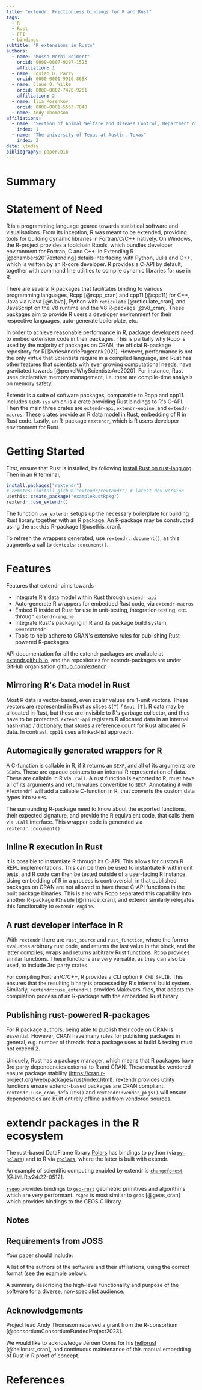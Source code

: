 ```yaml
---
title: "extendr: Frictionless bindings for R and Rust"
tags:
  - R
  - Rust
  - FFI
  - bindings
subtitle: "R extensions in Rusts"
authors:
  - name: "Mossa Merhi Reimert"
    orcid: 0009-0007-9297-1523
    affiliation: 1
  - name: Josiah D. Parry
    orcid: 0000-0001-9910-865X
  - name: Claus O. Wilke
    orcid: 0000-0002-7470-9261
    affiliation: 2
  - name: Ilia Kosenkov
    orcid: 0000-0001-5563-7840
  - name: Andy Thomason
affiliations:
  - name: "Section of Animal Welfare and Disease Control, Department of Veterinary and Animal Sciences, University of Copenhagen, Denmark"
    index: 1
  - name: "The University of Texas at Austin, Texas"
    index: 2
date: \today
bibliography: paper.bib
---
```


# Summary

# Statement of Need

R is a programming language geared towards statistical software and visualisations.
From its inception, R was meant to be extended, providing tools for building
dynamic libraries in Fortran/C/C++ natively. On Windows, the R-project provides
a toolchain Rtools, which bundles developer environment for Fortran, C and C++.
In Extending R [@chambers2017extending] details interfacing with Python, Julia
and C++, which is written by an R-core developer. R provides a C-API by default,
together with command line utilities to compile dynamic libraries for use in R.

There are several R packages that facilitates binding to various programming languages,
Rcpp [@rcpp_cran] and cpp11 [@cpp11] for C++, Java via rJava [@rJava], Python
with `reticulate` [@reticulate_cran], and JavaScript on the V8 runtime and the
V8 R-package [@v8_cran]. These packages aim to provide R users a developer environment
for their respective languages, auto-generate boilerplate, etc.

In order to achieve reasonable performance in R, package developers need to
embed extension code in their packages. This is partially why Rcpp is used
by the majority of packages on CRAN, the official R-package repository for R[@vriesAndriePagerank2021]. However, performance is not the only virtue that
Scientists require in a compiled language, and Rust has other features that
scientists with ever growing computational needs, have gravitated towards [@perkelWhyScientistsAre2020]. For instance, Rust uses declarative memory management,
i.e. there are compile-time analysis on memory safety.
<!-- 
Extendr provides integration the R data model, embedding calls to R within Rust,
automatically generated wrappers, provide an R-based developer interface for Rust, -->
<!-- and much more. -->
<!-- Like with Fortran/C/C++, -->
<!-- Rust does not have a garbage collector (gc) -->
<!-- This is what extendr provides, an integration of R's data-model, l -->

Extendr is a suite of software packages, comparable to Rcpp and cpp11.
Includes `libR-sys` which is a crate
providing Rust bindings to R's C-API. Then the main three crates are `extendr-api`, `extendr-engine`,
and `extendr-macros`. These crates provide an R data model in Rust, embedding of R in Rust code.
Lastly, an R-package `rextendr`, which is R users developer environment for Rust.

# Getting Started

First, ensure that Rust is installed, by following [Install Rust on rust-lang.org](https://www.rust-lang.org/tools/install). Then in an R terminal,

```r
install.packages("rextendr") 
# remotes::install_github("extendr/rextendr") # latest dev-version
usethis::create_package("exampleRustRpkg")
rextendr::use_extendr()
```

The function `use_extendr` setups up the necessary boilerplate for building
Rust library together with an R package. An R-package may be constructed using
the `usethis` R-package [@usethis_cran].

To refresh the wrappers generated, use `rextendr::document()`, as this augments
a call to `devtools::document()`.

<!-- Rust project is in `exampleRustRpkg/src/rust/`. -->

# Features

Features that extendr aims towards

- Integrate R's data model within Rust through `extendr-api`
- Auto-generate R wrappers for embedded Rust code, via `extendr-macros`
- Embed R inside of Rust for use in unit-testing, integration testing, etc. through `extendr-engine`
- Integrate Rust's packaging in R and its package build system, see`rextendr`
- Tools to help adhere to CRAN's extensive rules for publishing Rust-powered R-packages

API documentation for all the extendr packages are available at [extendr.github.io](https://extendr.github.io/),
and the repositories for extendr-packages are under GitHub organisation [github.com/extendr](https://github.com/extendr/).

<!-- `rextendr` also have `rust_source` and `rust_function` equivalent to `Rcpp`'s functions, where arbitrary rust code can be evaluated, and the result is relayed back to R. -->

## Mirroring R's Data model in Rust

Most R data is vector-based, even scalar values are 1-unit vectors. These vectors
are represented in Rust as slices `&[T]` / `&mut [T]`. R data may be allocated
in Rust, but these are invisible to R's garbage collector, and thus have to
be protected. `extendr-api` registers R allocated data in an internal hash-map / dictionary,
that stores a reference count for Rust allocated R data. In contrast, `cpp11` uses
a linked-list approach.

## Automagically generated wrappers for R

A C-function is callable in R, if it returns an `SEXP`, and all of its arguments
are `SEXP`s. These are opaque pointers to an internal R representation of data.
These are callable in R via `.Call`. A rust function is exported to R, must
have all of its arguments and return values convertible to `SEXP`. Annotating
it with `#[extendr]` will add a callable C-function in R, that converts the
custom data types into `SEXP`s.

The surrounding R-package need to know about the exported functions, their
expected signature, and provide the R equivalent code, that calls them via `.Call`
interface. This wrapper code is generated via `rextendr::document()`.
<!-- the type information is stored _in_ the generated rust library... -->

## Inline R execution in Rust

It is possible to instantiate R through its C-API. This allows for custom
R REPL implementations. This can be then be used to instantiate R within unit
tests, and R code can then be tested outside of a user-facing R instance.
Using embedding of R in a process is controversial, in that published packages
on CRAN are not allowed to have these C-API functions in the built package binaries.
This is also why Rcpp separated this capability into another R-package `RInside` [@rinside_cran], and extendr similarly relegates this functionality to `extendr-engine`.

## A rust developer interface in R

With `rextendr` there are `rust_source` and `rust_function`, where the former
evaluates arbitrary rust code, and returns the last value in the block, and
the latter compiles, wraps and returns arbitrary Rust functions. Rcpp provides
similar functions. These functions are very versatile, as they can also be used,
to include 3rd party crates.

For compiling Fortran/C/C++, R provides a CLI option `R CMD SHLIB`. This ensures
that the resulting binary is processed by R's internal build system. Similarly,
`rextendr::use_extendr()` provides Makevars-files, that adapts the compilation
process of an R-package with the embedded Rust binary.
<!-- Actually, we _could_ do a little better job with that, but this
  part is very sparsely documented by R-core...
 -->

## Publishing rust-powered R-packages

For R package authors, being able to publish their code on CRAN is essential.
However, CRAN have many rules for publishing packages in general, e.g. number
of threads that a package uses at build & testing must not exceed 2.

Uniquely, Rust has a package manager, which means that R packages have 3rd party
dependencies external to R and CRAN. These must be vendored ensure package stability (https://cran.r-project.org/web/packages/rust/index.html). <!-- Since Fortran[^fortran_pkg_mgr]/C/C++ do not have official package managers. consider deleteing--> rextendr provides utility functions ensure extendr-based packages are CRAN compliant. `rextendr::use_cran_defaults()` and `rextendr::vendor_pkgs()` will ensure dependencies are built entirely offline and from vendored sources.

<!-- 
JP: Fortran package management might be out of scope
[^fortran_pkg_mgr]: Fortran Package Manager is a community-driven project in alpha release as of this writing.
-->

<!-- Today, we are seeing the proliferation of the Rust programming language. According to StackOverflow, Rust is the most admired programming language for many years running—and for good reason (<https://survey.stackoverflow.co/2023/>). Rust provides similar performance such as C and C++ while also being far more ergonomic ([@perkelWhyScientistsAre2020]). But most importantly, Rust provides guarantees memory that make exceptionally safe. For all of these reasons and more, providing R package developers a way to integrate Rust and R is necessary for the continued growth of the R ecosystem. The extendr Rust library and its companion R package `{rextendr}` make the process of marrying R and Rust simple. -->

<!-- ## Implementation

extendr utilizes R's C API via the libR-sys library crate. libR-sys utilizes the Rust library bindgen to automatically create foreign function interface (FFI) bindings for all major distributions (<https://github.com/rust-lang/rust-bindgen>). The bindings provided by libR-sys create Rust representations of the structs defined in R's C API. On top of these exceptionally low-level bindings, extendr is built. extendr defines a number of user friendly Rust structs that can be be passed directly to and from R and Rust. -->

# extendr packages in the R ecosystem

The rust-based DataFrame library [Polars](https://pola.rs/) has bindings to
python (via [`py-polars`](https://github.com/pola-rs/polars/tree/main/py-polars)) and to R via [`rpolars`](https://github.com/pola-rs/r-polars), where the latter is built with extendr.

An example of scientific computing enabled by extendr is [`changeforest`](https://github.com/mlondschien/changeforest/tree/main) [@JMLR:v24:22-0512].

[`rsgeo`](https://cran.r-project.org/web/packages/rsgeo/index.html) provides bindings to [`geo-rust`](https://crates.io/crates/geo) geometric primitives and algorithms which are very performant. `rsgeo` is most similar to `geos` [@geos_cran] which provides bindings to the GEOS C library.
<!-- TODO -->


<!-- ## Related work

Integration of Rust and R has been explored in other libraries. The `roxido` library crate and accompanying R package `cargo` by David B. Dahl are an alternative approach to creating Rust bindings ([@cargo_cran]). An offshoot of extendr, [savvy](https://github.com/yutannihilation/savvy), is an "unfriendly" lower-level approach to generating Rust and R bindings in which "ergonomics is not included.". -->

## Notes

<!-- - r is an interface langauge. it comes with a C api to build extensions -->

<!-- - over a decade ago Rcpp was released revoltionizing R package development making it easy to tap into high performance library from C++ -->

  <!-- - cpp11 is a fairly recent take on the same objective by the folks from the r-lib team -->

  <!-- - V8 is another take on interfacing with another language enabling R users to call javaScript via V8 -->

<!-- - today we are seeing very fast growth in the adoption of Rust due to its ease of use, safety, and performance. -->

<!-- - to ensure that the R ecosystem can stay on op of the maturing data science ecosystem, we need to be able to tap into Rust libraries and make bindings to them in R -->

  <!-- - PyO3 serves this role for the python ecosystem and has led to wildly successful libraries such as polars -->

<!-- - extendr is a rust library that provides R package developers with a way to create R packages that utilize the power and safety of Rust -->

<!-- - it creates bindings to R's C API via the low-level Rust crate libR-sys that supports extendr. -->

<!-- - extendr comes with a companion R package called {rextendr} -->

  <!-- - rextendr is a user friendly package that is used for creating the scaffolding of a rust-enabled R package -->

  <!-- - it documents Rust functions and creats wrappers to rust functions that are then exported to R via the `.Call()` function interface -->

<!-- - extendr works by creating a staticlib that is called by R -->

<!-- - extendr has already seen a fair amount of adoption in the R ecosystem. Notably it has been used to develop the R package {rpolars} which are R bindings to polars rust data frame library. -->

  <!-- - prqlr which are bindings to the prql crust compiler library that generates sql queries. -->

  <!-- - rsgeo are bindings to geo-rust geometry primitives and algorithms which are very performant -->

<!-- - extendr is extensible meaning that other rust-crates can be developed to integrate external rust libraries with extendr and thus R -->

<!-- - a recent example is the arrow-extendr library crate which enables conversion from from R's arrow and nanoarrow R packages to Apache Arrow arrow-rs rust implementation. -->

<!-- The R Project for Statistical Computing, referred to simply as R, has a long history of being an interface language. -->

<!-- - "Writing R extensions" discusses in detail how to create a new interface between an external library or language and R's C API. -->

<!-- - R's C API is one of the reasons why it is such language. Rcpp's in 2011 [@rcpp_jss] -->

<!-- - extendr started as an R-consortium funded project by Andy Thomason. -->
<!-- - interfaces with R's C API -->

<!-- <https://www.r-consortium.org/all-projects/awarded-projects/2021-group-1#extendr+-+rust+extensions+for+r>. -->

<!-- related software Rcpp, cpp11, -->

<!-- Acknowledge [hellorust](https://github.com/r-rust/hellorust) [@hellorust_cran] -->

## Requirements from JOSS

Your paper should include:

A list of the authors of the software and their affiliations, using the correct format (see the example below).

A summary describing the high-level functionality and purpose of the software for a diverse, non-specialist audience.

<!-- A Statement of need section that clearly illustrates the research purpose of the software and places it in the context of related work. -->

<!-- A list of key references, including to other software addressing related needs. Note that the references should include full names of venues, e.g., journals and conferences, not abbreviations only understood in the context of a specific discipline. -->

<!-- Mention (if applicable) a representative set of past or ongoing research projects using the software and recent scholarly publications enabled by it. -->

## Acknowledgements

<!-- Acknowledgement of any financial support.  -->
Project lead Andy Thomason received a grant from the R-consortium
[@consortiumConsortiumFundedProject2023].

We would like to acknowledge Jeroen Ooms for his [hellorust](https://github.com/r-rust/hellorust) [@hellorust_cran], and continuous maintenance of this manual embedding
of Rust in R proof of concept.


<!-- - v8 (javascript bindings): <https://github.com/jeroen/V8> -->

<!-- - Rcpp: <https://www.jstatsoft.org/article/view/v040i08> -->

<!-- - cpp11: <https://cpp11.r-lib.org/articles/internals.html> -->

<!-- - writing R extensions <https://cran.r-project.org/doc/manuals/R-exts.html> -->

<!-- - <https://raw.githubusercontent.com/dbdahl/cargo-framework/main/cargo/inst/doc/Writing_R_Extensions_in_Rust.pdf> -->

# References
